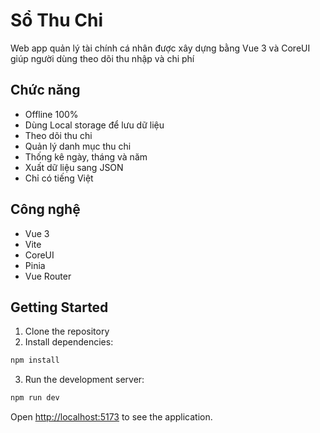 # Sổ Thu Chi

Web app quản lý tài chính cá nhân được xây dựng bằng Vue 3 và CoreUI giúp người dùng theo dõi thu nhập và chi phí

## Chức năng

- Offline 100%
- Dùng Local storage để lưu dữ liệu
- Theo dõi thu chi
- Quản lý danh mục thu chi
- Thống kê ngày, tháng và năm
- Xuất dữ liệu sang JSON
- Chỉ có tiếng Việt

## Công nghệ

- Vue 3
- Vite
- CoreUI
- Pinia
- Vue Router

## Getting Started

1. Clone the repository
2. Install dependencies:
```bash
npm install
```

3. Run the development server:
```bash
npm run dev
```

Open [http://localhost:5173](http://localhost:5173) to see the application.
